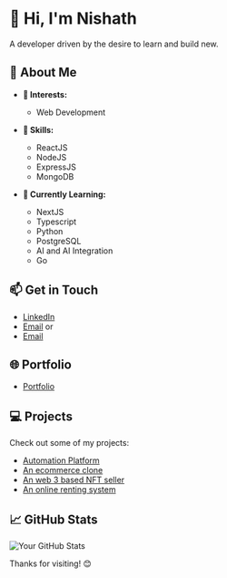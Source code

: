 # 👋 Hi, I'm **Nishath** 

A developer driven by the desire to learn and build new.

## 🚀 About Me
- **👀 Interests:** 
  - Web Development
 
- **🎄 Skills:**
  - ReactJS
  - NodeJS
  - ExpressJS
  - MongoDB

- **🌱 Currently Learning:**
  - NextJS
  - Typescript
  - Python
  - PostgreSQL
  - AI and AI Integration
  - Go

## 📫 Get in Touch
- [LinkedIn](https://www.linkedin.com/in/mohamed-nishath-m-049516191/)
- [Email](mailto:nishathmohamed01@gmail.com) or 
- [Email](mailto:nishathmohamed786@gmail.com)

## 🌐 Portfolio
- [Portfolio](https://nishaths-portfolio.netlify.app)

## 💻 Projects
Check out some of my projects:
- [Automation Platform](https://github.com/nich-nichy/nizzie-dev)
- [An ecommerce clone](https://github.com/nich-nichy/Amazonclone-react-firebase)
- [An web 3 based NFT seller](https://github.com/nich-nichy/Crypto-merchendise)
- [An online renting system](https://github.com/nich-nichy/FSD61WD-T-VehicleRentalSystem-Frontend)

## 📈 GitHub Stats
![Your GitHub Stats](https://github-readme-stats.vercel.app/api?username=nich-nichy&show_icons=true&theme=radical)

Thanks for visiting! 😊


<!---
nich-nichy/nich-nichy is a ✨ special ✨ repository because its `README.md` (this file) appears on your GitHub profile.
You can click the Preview link to take a look at your changes.
--->
